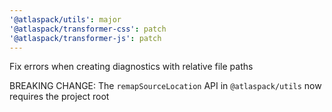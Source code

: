 ```yaml
---
'@atlaspack/utils': major
'@atlaspack/transformer-css': patch
'@atlaspack/transformer-js': patch
---
```


Fix errors when creating diagnostics with relative file paths

BREAKING CHANGE: The `remapSourceLocation` API in `@atlaspack/utils` now requires the project root
